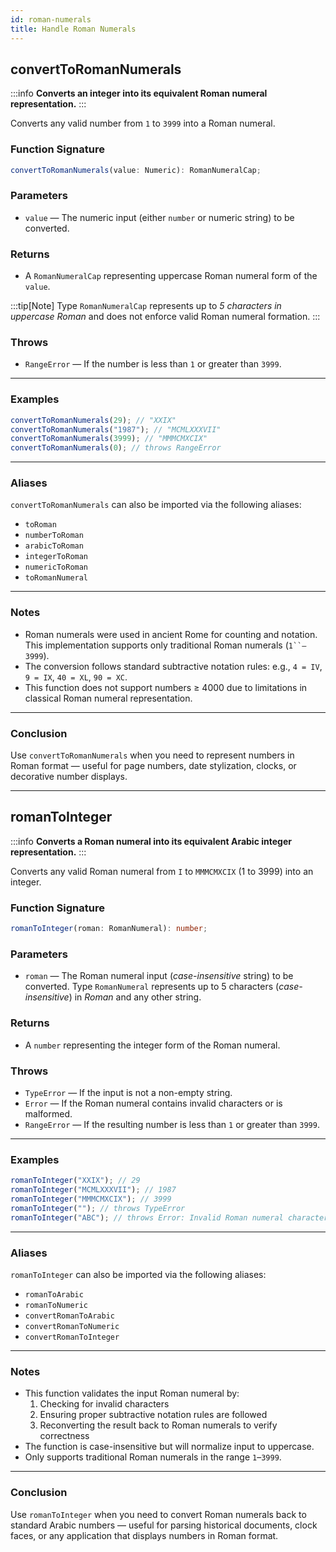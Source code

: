 ```yaml
---
id: roman-numerals
title: Handle Roman Numerals  
---
```


<!-- markdownlint-disable-file MD024 -->

## convertToRomanNumerals

:::info
**Converts an integer into its equivalent Roman numeral representation.**
:::

Converts any valid number from `1` to `3999` into a Roman numeral.

### Function Signature

```ts
convertToRomanNumerals(value: Numeric): RomanNumeralCap;
```

### Parameters

- `value` — The numeric input (either `number` or numeric string) to be converted.

### Returns

- A `RomanNumeralCap` representing uppercase Roman numeral form of the `value`.

:::tip[Note]
Type `RomanNumeralCap` represents up to *5 characters in uppercase Roman* and does not enforce valid Roman numeral formation.
:::

### Throws

- `RangeError` — If the number is less than `1` or greater than `3999`.

---

### Examples

```ts
convertToRomanNumerals(29); // "XXIX"
convertToRomanNumerals("1987"); // "MCMLXXXVII"
convertToRomanNumerals(3999); // "MMMCMXCIX"
convertToRomanNumerals(0); // throws RangeError
```

---

### Aliases

`convertToRomanNumerals` can also be imported via the following aliases:

- `toRoman`
- `numberToRoman`
- `arabicToRoman`
- `integerToRoman`
- `numericToRoman`
- `toRomanNumeral`

---

### Notes

- Roman numerals were used in ancient Rome for counting and notation. This implementation supports only traditional Roman numerals (`1``–3999`).
- The conversion follows standard subtractive notation rules: e.g., `4 = IV`, `9 = IX`, `40 = XL`, `90 = XC`.
- This function does not support numbers ≥ 4000 due to limitations in classical Roman numeral representation.

---

### Conclusion

Use `convertToRomanNumerals` when you need to represent numbers in Roman format — useful for page numbers, date stylization, clocks, or decorative number displays.

---

## romanToInteger

:::info
**Converts a Roman numeral into its equivalent Arabic integer representation.**
:::

Converts any valid Roman numeral from `I` to `MMMCMXCIX` (1 to 3999) into an integer.

### Function Signature

```ts
romanToInteger(roman: RomanNumeral): number;
```

### Parameters

- `roman` — The Roman numeral input (*case-insensitive* string) to be converted. Type `RomanNumeral` represents up to 5 characters (*case-insensitive*) in *Roman* and any other string.

### Returns

- A `number` representing the integer form of the Roman numeral.

### Throws

- `TypeError` — If the input is not a non-empty string.
- `Error` — If the Roman numeral contains invalid characters or is malformed.
- `RangeError` — If the resulting number is less than `1` or greater than `3999`.

---

### Examples

```ts
romanToInteger("XXIX"); // 29
romanToInteger("MCMLXXXVII"); // 1987
romanToInteger("MMMCMXCIX"); // 3999
romanToInteger(""); // throws TypeError
romanToInteger("ABC"); // throws Error: Invalid Roman numeral character
```

---

### Aliases

`romanToInteger` can also be imported via the following aliases:

- `romanToArabic`
- `romanToNumeric`
- `convertRomanToArabic`
- `convertRomanToNumeric`
- `convertRomanToInteger`

---

### Notes

- This function validates the input Roman numeral by:
  1. Checking for invalid characters
  2. Ensuring proper subtractive notation rules are followed
  3. Reconverting the result back to Roman numerals to verify correctness
- The function is case-insensitive but will normalize input to uppercase.
- Only supports traditional Roman numerals in the range `1`–`3999`.

---

### Conclusion

Use `romanToInteger` when you need to convert Roman numerals back to standard Arabic numbers — useful for parsing historical documents, clock faces, or any application that displays numbers in Roman format.
